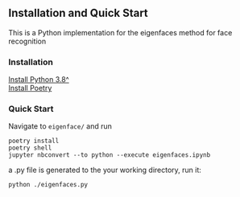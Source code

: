 ## Installation and Quick Start

This is a Python implementation for the eigenfaces method for face recognition

### Installation
[Install Python 3.8^](https://www.python.org/downloads/)</br>
[Install Poetry](https://install.python-poetry.org/)

### Quick Start
Navigate to `eigenface/` and run</br>
```console
poetry install
poetry shell
jupyter nbconvert --to python --execute eigenfaces.ipynb
```
a .py file is generated to the your working directory, run it:
```console
python ./eigenfaces.py
```